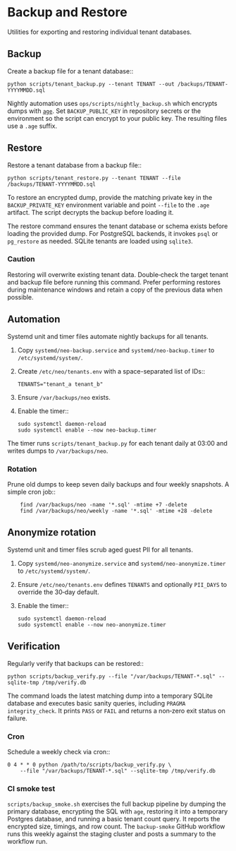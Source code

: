 # Backup and Restore

Utilities for exporting and restoring individual tenant databases.

## Backup

Create a backup file for a tenant database::

    python scripts/tenant_backup.py --tenant TENANT --out /backups/TENANT-YYYYMMDD.sql

Nightly automation uses `ops/scripts/nightly_backup.sh` which encrypts dumps with
[`age`](https://age-encryption.org/). Set `BACKUP_PUBLIC_KEY` in repository
secrets or the environment so the script can encrypt to your public key. The
resulting files use a `.age` suffix.

## Restore

Restore a tenant database from a backup file::

    python scripts/tenant_restore.py --tenant TENANT --file /backups/TENANT-YYYYMMDD.sql

To restore an encrypted dump, provide the matching private key in the
`BACKUP_PRIVATE_KEY` environment variable and point `--file` to the `.age`
artifact. The script decrypts the backup before loading it.

The restore command ensures the tenant database or schema exists before loading
the provided dump. For PostgreSQL backends, it invokes `psql` or `pg_restore` as
needed. SQLite tenants are loaded using `sqlite3`.

### Caution

Restoring will overwrite existing tenant data. Double‑check the target tenant
and backup file before running this command. Prefer performing restores during
maintenance windows and retain a copy of the previous data when possible.

## Automation

Systemd unit and timer files automate nightly backups for all tenants.

1. Copy `systemd/neo-backup.service` and `systemd/neo-backup.timer`
   to `/etc/systemd/system/`.
2. Create `/etc/neo/tenants.env` with a space-separated list of IDs::

       TENANTS="tenant_a tenant_b"

3. Ensure `/var/backups/neo` exists.
4. Enable the timer::

       sudo systemctl daemon-reload
       sudo systemctl enable --now neo-backup.timer

The timer runs `scripts/tenant_backup.py` for each tenant daily at 03:00
and writes dumps to `/var/backups/neo`.

### Rotation

Prune old dumps to keep seven daily backups and four weekly snapshots.
A simple cron job::

        find /var/backups/neo -name '*.sql' -mtime +7 -delete
        find /var/backups/neo/weekly -name '*.sql' -mtime +28 -delete

## Anonymize rotation

Systemd unit and timer files scrub aged guest PII for all tenants.

1. Copy `systemd/neo-anonymize.service` and `systemd/neo-anonymize.timer`
   to `/etc/systemd/system/`.
2. Ensure `/etc/neo/tenants.env` defines `TENANTS` and optionally
   `PII_DAYS` to override the 30‑day default.
3. Enable the timer::

       sudo systemctl daemon-reload
       sudo systemctl enable --now neo-anonymize.timer

## Verification

Regularly verify that backups can be restored::

    python scripts/backup_verify.py --file "/var/backups/TENANT-*.sql" --sqlite-tmp /tmp/verify.db

The command loads the latest matching dump into a temporary SQLite database and
executes basic sanity queries, including `PRAGMA integrity_check`. It prints
`PASS` or `FAIL` and returns a non‑zero exit status on failure.

### Cron

Schedule a weekly check via cron::

    0 4 * * 0 python /path/to/scripts/backup_verify.py \
        --file "/var/backups/TENANT-*.sql" --sqlite-tmp /tmp/verify.db

### CI smoke test

`scripts/backup_smoke.sh` exercises the full backup pipeline by dumping the
primary database, encrypting the SQL with `age`, restoring it into a temporary
Postgres database, and running a basic tenant count query. It reports the
encrypted size, timings, and row count. The `backup-smoke` GitHub workflow runs
this weekly against the staging cluster and posts a summary to the workflow
run.
